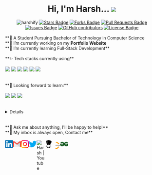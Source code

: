 
<div align="center">
 <h1> Hi, I'm Harsh... <img src="https://media.giphy.com/media/hvRJCLFzcasrR4ia7z/giphy.gif" width="35px"></h1>
</div>
<div align="center">
 <img src=https://komarev.com/ghpvc/?username=harshify alt=harshify>
 <a href="https://github.com/harshify/harshify/stargazers"><img src="https://img.shields.io/github/stars/harshify/harshify" alt="Stars Badge"/></a>
<a href="https://github.com/harshify/harshify/network/members"><img src="https://img.shields.io/github/forks/harshify/harshify" alt="Forks Badge"/></a>
<a href="https://github.com/harshify/harshify/pulls"><img src="https://img.shields.io/github/issues-pr/harshify/harshify?color=blue" alt="Pull Requests Badge"/></a>
<a href="https://github.com/harshify/harshify/issues"><img src="https://img.shields.io/github/issues/harshify/harshify?color=blue" alt="Issues Badge"/></a>
<a href="https://github.com/harshify/harshify/graphs/contributors"><img alt="GitHub contributors" src="https://img.shields.io/github/contributors/harshify/harshify?color=blue"></a>
<a href="https://github.com/harshify/harshify/blob/main/LICENSE"><img src="https://img.shields.io/github/license/harshify/harshify?color=blue" alt="License Badge"/></a>
</div>
<br>
**💬 A Student Pursuing Bachelor of Technology in Computer Science <br>
**🔭 I’m currently working on my <b>Portfolio Website</b> <br>
**🌱 I’m currently learning Full-Stack Development**
<br>
<br>
**✨ Tech stacks currently using** <br>
<br>
<code><a href="https://www.python.org/" target="_blank"><img height="50" src="https://www.vectorlogo.zone/logos/python/python-ar21.svg"></a></code>
<code><a href="https://www.javascript.com/" target="_blank"><img height="50" src="https://www.vectorlogo.zone/logos/javascript/javascript-ar21.svg"></a></code>
<code><a href="https://reactjs.org/" target="_blank"><img height="50" src="https://www.vectorlogo.zone/logos/reactjs/reactjs-ar21.svg"></a></code>
<code><a href="https://html.com/" target="_blank"><img height="50" src="https://www.vectorlogo.zone/logos/w3_html5/w3_html5-ar21.svg"></a></code>
<code><a href="https://frontendmasters.com/learn/css/" target="_blank"><img height="50" src="https://www.vectorlogo.zone/logos/w3_css/w3_css-ar21.svg"></a></code>
<code><a href="https://www.w3schools.com/nodejs/" target="_blank"><img height="50" src="https://www.vectorlogo.zone/logos/nodejs/nodejs-horizontal.svg"></a></code>
<br>
<br>
<br>
**🌱 Looking forward to learn:** <br>
<br>
<code><a href="https://cloud.google.com/" target="_blank"><img height="50" src="https://www.vectorlogo.zone/logos/google_cloud/google_cloud-ar21.svg"></a></code>
<code><a href="https://aws.amazon.com/" target="_blank"><img height="50" src="https://www.vectorlogo.zone/logos/amazon_aws/amazon_aws-ar21.svg"></a></code>
<code><a href="https://analytics.google.com/" target="_blank"><img height="50" src="https://www.vectorlogo.zone/logos/google_analytics/google_analytics-ar21.svg">
</a></code>
<br>
<br>
<details>
<p align="center">
  <a href="https://github.com/harshify">
    <img src="http://github-profile-summary-cards.vercel.app/api/cards/profile-details?username=vn7n24fzkq&theme=transparent" />
  </a>
  <a href="https://github.com/harshify">
    <img src="https://github-readme-streak-stats.herokuapp.com/?user=harshify&hide_border=true&card_width=338&theme=transparent" />
  </a>
  <a href="https://github.com/harshify">
   --> <img src="https://github-readme-stats.vercel.app/api?username=harshify&show_icons=true&hide_border=true&theme=transparent" />
  </a>
 <a href="https://github.com/harshify">
    <img src="http://github-profile-summary-cards.vercel.app/api/cards/repos-per-language?username=harshify&theme=transparent" />
  </a>
 
 </p>
</details>
<br>
<br>
**💬 Ask me about anything, I'll be happy to help!** <br>
**💬 My inbox is always open, Contact me**
<br>
<br> 
  <a href="https://www.linkedin.com/in/harsh-raj-mishra-18ba1322b/" target="_blank">
   <img align="left" alt="Harsh | Linkedin" width="26px" src="https://github.com/harshify/harshify/blob/main/Linkedin.svg" />
  </a>
  <a href="mailto:harsh0906raj@gmail.com" target="_blank">
    <img align="left" alt="Harsh | Gmail" width="26px" src="https://github.com/harshify/harshify/blob/main/Gmail.svg" />
  </a>
  <a href="" target="_blank">
    <img align="left" alt="Harsh | Instagram" width="26px" src="https://github.com/harshify/harshify/blob/main/Instagram.svg"  />
  </a>
  <a href="" target="_blank">
    <img align="left" alt="Harsh | Twitter" width="26px" src="https://github.com/harshify/harshify/blob/main/Twitter.svg" />
  </a>
  <a href="" target="_blank">
    <img align="left" alt="Harsh | Youtube" width="26px" src="https://www.vectorlogo.zone/logos/youtube/youtube-icon.svg" />
  </a>
  <a href="" target="_blank">
    <img align="left" alt="Harsh | CodeChef" width="26px" src="https://github.com/harshify/harshify/blob/main/codechef-svgrepo-com.svg" />
  </a>
  <a href="" target="_blank">
    <img align="left" alt="Harsh | leetcode" width="25px" src="https://github.com/harshify/harshify/blob/main/LeetCode.svg" />
  </a>
 <a href="" target="_blank">
    <img align="left" alt="Harsh | GFG" width="26px" src="https://github.com/harshify/harshify/blob/main/gfg.svg" />
  </a>
<!--
**Visitor Count :**
<br>
<a href="">
![Visitor Count](https://profile-counter.glitch.me/{}/count.svg) 
<code><a href="https://www.tensorflow.org/" target="_blank"><img height="50" src="https://www.vectorlogo.zone/logos/tensorflow/tensorflow-ar21.svg"></a></code>
<code><a href="https://pytorch.org/" target="_blank"><img height="50" src="https://www.vectorlogo.zone/logos/pytorch/pytorch-ar21.svg"></a></code>
<code><a href="https://jupyter.org/" target="_blank"><img height="50" src="https://www.vectorlogo.zone/logos/jupyter/jupyter-ar21.svg"></a></code>
https://github-readme-stats.vercel.app/api?username=piyushP7pravin&show_icons=true&hide_border=true&theme=ayu_mirage
-->

